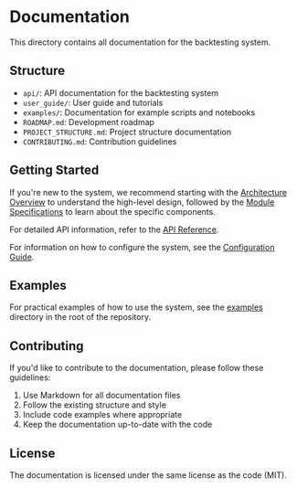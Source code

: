 # Documentation

This directory contains all documentation for the backtesting system.

## Structure

- `api/`: API documentation for the backtesting system
- `user_guide/`: User guide and tutorials
- `examples/`: Documentation for example scripts and notebooks
- `ROADMAP.md`: Development roadmap
- `PROJECT_STRUCTURE.md`: Project structure documentation
- `CONTRIBUTING.md`: Contribution guidelines

## Getting Started

If you're new to the system, we recommend starting with the [Architecture Overview](architecture.md) to understand the high-level design, followed by the [Module Specifications](module_specs.md) to learn about the specific components.

For detailed API information, refer to the [API Reference](api_reference.md).

For information on how to configure the system, see the [Configuration Guide](configuration.md).

## Examples

For practical examples of how to use the system, see the [examples](../examples) directory in the root of the repository.

## Contributing

If you'd like to contribute to the documentation, please follow these guidelines:

1. Use Markdown for all documentation files
2. Follow the existing structure and style
3. Include code examples where appropriate
4. Keep the documentation up-to-date with the code

## License

The documentation is licensed under the same license as the code (MIT). 